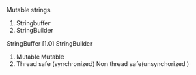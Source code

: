 


Mutable strings
1. Stringbuffer
2. StringBuilder



StringBuffer [1.0]                          StringBuilder
1. Mutable                                  Mutable
2. Thread safe (synchronized)               Non thread safe(unsynchorized )
